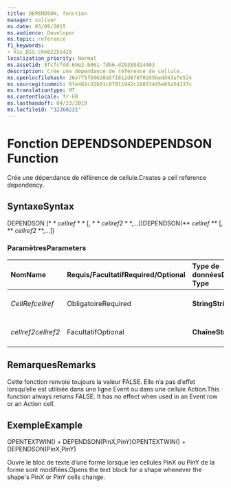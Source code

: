 ```yaml
---
title: DEPENDSON, fonction
manager: soliver
ms.date: 03/09/2015
ms.audience: Developer
ms.topic: reference
f1_keywords:
- Vis_DSS.chm82251420
localization_priority: Normal
ms.assetid: 8fcfcfdd-69e2-b061-fdb6-d29389d14403
description: Crée une dépendance de référence de cellule.
ms.openlocfilehash: 26e7f5fb0620a5f1812d878f02d5bedd43afe524
ms.sourcegitcommit: 8fe462c32b91c87911942c188f3445e85a54137c
ms.translationtype: MT
ms.contentlocale: fr-FR
ms.lasthandoff: 04/23/2019
ms.locfileid: "32360231"
---
```

# <a name="dependson-function"></a><span data-ttu-id="deeff-103">Fonction DEPENDSON</span><span class="sxs-lookup"><span data-stu-id="deeff-103">DEPENDSON Function</span></span>

<span data-ttu-id="deeff-104">Crée une dépendance de référence de cellule.</span><span class="sxs-lookup"><span data-stu-id="deeff-104">Creates a cell reference dependency.</span></span>
  
## <a name="syntax"></a><span data-ttu-id="deeff-105">Syntaxe</span><span class="sxs-lookup"><span data-stu-id="deeff-105">Syntax</span></span>

<span data-ttu-id="deeff-106">DEPENDSON (\* \* *cellref* \* \* [, \* \* *cellref2* \* \*,...])</span><span class="sxs-lookup"><span data-stu-id="deeff-106">DEPENDSON(\*\* *cellref* \*\* [, \*\* *cellref2* \*\*,...])</span></span> 
  
### <a name="parameters"></a><span data-ttu-id="deeff-107">Paramètres</span><span class="sxs-lookup"><span data-stu-id="deeff-107">Parameters</span></span>

|<span data-ttu-id="deeff-108">**Nom**</span><span class="sxs-lookup"><span data-stu-id="deeff-108">**Name**</span></span>|<span data-ttu-id="deeff-109">**Requis/Facultatif**</span><span class="sxs-lookup"><span data-stu-id="deeff-109">**Required/Optional**</span></span>|<span data-ttu-id="deeff-110">**Type de données**</span><span class="sxs-lookup"><span data-stu-id="deeff-110">**Data Type**</span></span>|<span data-ttu-id="deeff-111">**Description**</span><span class="sxs-lookup"><span data-stu-id="deeff-111">**Description**</span></span>|
|:-----|:-----|:-----|:-----|
| <span data-ttu-id="deeff-112">_CellRef_</span><span class="sxs-lookup"><span data-stu-id="deeff-112">_cellref_</span></span> <br/> |<span data-ttu-id="deeff-113">Obligatoire</span><span class="sxs-lookup"><span data-stu-id="deeff-113">Required</span></span>  <br/> |<span data-ttu-id="deeff-114">**String**</span><span class="sxs-lookup"><span data-stu-id="deeff-114">**String**</span></span> <br/> |<span data-ttu-id="deeff-115">Première référence de cellule.</span><span class="sxs-lookup"><span data-stu-id="deeff-115">The first cell reference.</span></span>  <br/> |
| <span data-ttu-id="deeff-116">_cellref2_</span><span class="sxs-lookup"><span data-stu-id="deeff-116">_cellref2_</span></span> <br/> |<span data-ttu-id="deeff-117">Facultatif</span><span class="sxs-lookup"><span data-stu-id="deeff-117">Optional</span></span>  <br/> |<span data-ttu-id="deeff-118">**Chaîne**</span><span class="sxs-lookup"><span data-stu-id="deeff-118">**String**</span></span> <br/> |<span data-ttu-id="deeff-119">Deuxième référence de cellule.</span><span class="sxs-lookup"><span data-stu-id="deeff-119">The second cell reference.</span></span>  <br/> |
   
## <a name="remarks"></a><span data-ttu-id="deeff-120">Remarques</span><span class="sxs-lookup"><span data-stu-id="deeff-120">Remarks</span></span>

<span data-ttu-id="deeff-p101">Cette fonction renvoie toujours la valeur FALSE. Elle n’a pas d’effet lorsqu’elle est utilisée dans une ligne Event ou dans une cellule Action.</span><span class="sxs-lookup"><span data-stu-id="deeff-p101">This function always returns FALSE. It has no effect when used in an Event row or an Action cell.</span></span> 
  
## <a name="example"></a><span data-ttu-id="deeff-123">Exemple</span><span class="sxs-lookup"><span data-stu-id="deeff-123">Example</span></span>

<span data-ttu-id="deeff-124">OPENTEXTWIN() + DEPENDSON(PinX,PinY)</span><span class="sxs-lookup"><span data-stu-id="deeff-124">OPENTEXTWIN() + DEPENDSON(PinX,PinY)</span></span> 
  
<span data-ttu-id="deeff-125">Ouvre le bloc de texte d’une forme lorsque les cellules PinX ou PinY de la forme sont modifiées.</span><span class="sxs-lookup"><span data-stu-id="deeff-125">Opens the text block for a shape whenever the shape's PinX or PinY cells change.</span></span> 
  

